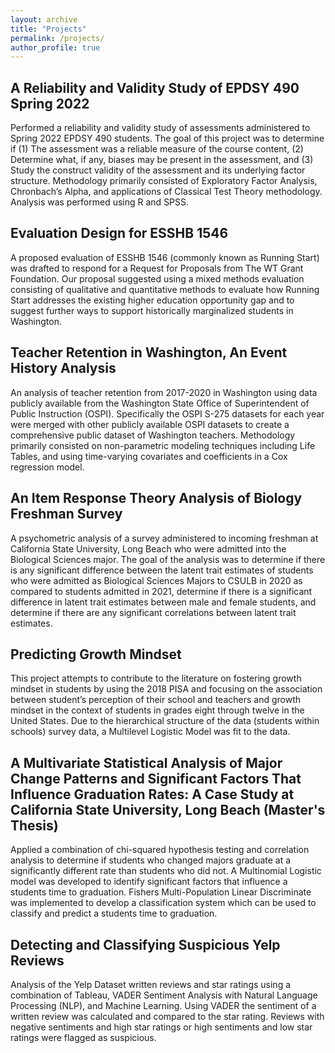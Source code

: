 ```yaml
---
layout: archive
title: "Projects"
permalink: /projects/
author_profile: true
---
```


## A Reliability and Validity Study of EPDSY 490 Spring 2022

Performed a reliability and validity study of assessments administered to Spring 2022 EPDSY 490 students. The goal of this project was to determine if (1) The assessment was a reliable measure of the course content, (2) Determine what, if any, biases may be present in the assessment, and (3) Study the construct validity of the assessment and its underlying factor structure. Methodology primarily consisted of Exploratory Factor Analysis, Chronbach’s Alpha, and applications of Classical Test Theory methodology. Analysis was performed using R and SPSS.

## Evaluation Design for ESSHB 1546

A proposed evaluation of ESSHB 1546 (commonly known as Running Start) was drafted to respond for a Request for Proposals from The WT Grant Foundation. Our proposal suggested using a mixed methods evaluation consisting of qualitative and quantitative methods to evaluate how Running Start addresses the existing higher education opportunity gap and to suggest further ways to support historically marginalized students in Washington.


## Teacher Retention in Washington, An Event History Analysis

An analysis of teacher retention from 2017-2020 in Washington using data publicly available from the Washington State Office of Superintendent of Public Instruction (OSPI). Specifically the OSPI S-275 datasets for each year were merged with other publicly available OSPI datasets to create a comprehensive public dataset of Washington teachers. Methodology primarily consisted on non-parametric modeling techniques including Life Tables, and using time-varying covariates and coefficients in a Cox regression model.

## An Item Response Theory Analysis of Biology Freshman Survey

A psychometric analysis of a survey administered to incoming freshman at California State University, Long Beach who were admitted into the Biological Sciences major. The goal of the analysis was to determine if there is any significant difference between the latent trait estimates of students who were admitted as Biological Sciences Majors to CSULB in 2020 as compared to students admitted in 2021, determine if there is a significant difference in latent trait estimates between male and female students, and determine if there are any significant correlations between latent trait estimates.

## Predicting Growth Mindset

This project attempts to contribute to the literature on fostering growth mindset in students by using the 2018 PISA and focusing on the association between student’s perception of their school and teachers and growth mindset in the context of students in grades eight through twelve in the United States. Due to the hierarchical structure of the data (students within schools) survey data, a Multilevel Logistic Model was fit to the data.

## A Multivariate Statistical Analysis of Major Change Patterns and Significant Factors That Influence Graduation Rates: A Case Study at California State University, Long Beach (Master's Thesis)

Applied a combination of chi-squared hypothesis testing and correlation analysis to determine if students who changed majors graduate at a significantly different rate than students who did not. A Multinomial Logistic model was developed to identify significant factors that influence a students time to graduation. Fishers Multi-Population Linear Discriminate was implemented to develop a classification system which can be used to classify and predict a students time to graduation.

## Detecting and Classifying Suspicious Yelp Reviews

Analysis of the Yelp Dataset written reviews and star ratings using a combination of Tableau, VADER Sentiment Analysis with Natural Language Processing (NLP), and Machine Learning. Using VADER the sentiment of a written review was calculated and compared to the star rating. Reviews with negative sentiments and high star ratings or high sentiments and low star ratings were flagged as suspicious.

